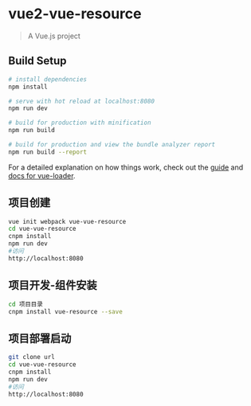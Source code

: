 # vue2-vue-resource

> A Vue.js project

## Build Setup

``` bash
# install dependencies
npm install

# serve with hot reload at localhost:8080
npm run dev

# build for production with minification
npm run build

# build for production and view the bundle analyzer report
npm run build --report
```

For a detailed explanation on how things work, check out the [guide](http://vuejs-templates.github.io/webpack/) and [docs for vue-loader](http://vuejs.github.io/vue-loader).


## 项目创建
``` bash
vue init webpack vue-vue-resource
cd vue-vue-resource
cnpm install
npm run dev
#访问
http://localhost:8080

```

## 项目开发-组件安装
``` bash
cd 项目目录
cnpm install vue-resource --save

```

## 项目部署启动
``` bash
git clone url
cd vue-vue-resource
cnpm install
npm run dev
#访问
http://localhost:8080

```
